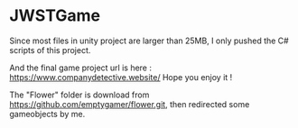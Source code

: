 # JWSTGame
Since most files in unity project are larger than 25MB, I only pushed the C# scripts of this project. 

And the final game project url is here : https://www.companydetective.website/
Hope you enjoy it !

The "Flower" folder is download from https://github.com/emptygamer/flower.git,
then redirected some gameobjects by me.
